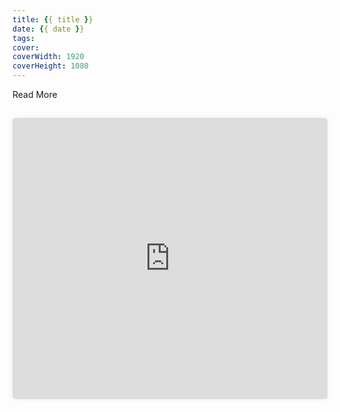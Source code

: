```yaml
---
title: {{ title }}
date: {{ date }}
tags:
cover: 
coverWidth: 1920
coverHeight: 1080
---
```


Read More
<!-- more -->

## 

<iframe style="width:100%;height:450px;box-shadow:0px 0px 10px #eee;border-radius:5px" src="https://editor.3dpunk.com/editor2?oid=02dXP200545UjuIL&cover=https://editor.3dpunk.com/uploads/thumb/2018/02/07/193318pr99xhr2wmfonhns_120.png&mode=1&sharecode=D4KGqPm5" frameborder="0" allowvr allowfullscreen mozallowfullscreen="true" webkitallowfullscreen="true" onmousewheel="">
</iframe>
